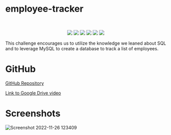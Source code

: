 # employee-tracker

</br>
  <p align="center">
    <img src="https://img.shields.io/github/languages/count/Gareth-Kwan/
employee-tracker?style=for-the-badge"  />
    <img src="https://img.shields.io/github/languages/top/Gareth-Kwan/
employee-tracker?style=for-the-badge"  />
    <img src="https://img.shields.io/github/repo-size/Gareth-Kwan/
employee-tracker?style=for-the-badge"  />   
    <img src="https://img.shields.io/tokei/lines/github/Gareth-Kwan/
employee-tracker?style=for-the-badge"  />
    <img src="https://img.shields.io/github/package-json/dependency-version/Gareth-Kwan/employee-tracker/inquirer?style=for-the-badge"/>
    <img src="https://img.shields.io/github/last-commit/Gareth-Kwan/
employee-tracker?style=for-the-badge" />  
        
  </p>

This challenge encourages us to utilize the knowledge we leaned about SQL and to leverage MySQL to create a database to track a list of employees.

# GitHub

[GitHub Repository](https://github.com/Gareth-Kwan/employee-tracker)

[Link to Google Drive video](https://drive.google.com/file/d/1fxCjX3yR7ZYaxacXwyr3F2sHwVAcWdoF/view)

# Screenshots

![Screenshot 2022-11-26 123409](https://user-images.githubusercontent.com/108771904/204101713-d4be09bd-14c4-4d45-a9d9-6ea7429a5960.jpg)
